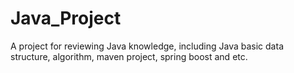 # Java_Project
A project for reviewing Java knowledge, including Java basic data structure, algorithm, maven project, spring boost and etc.
